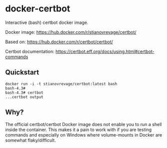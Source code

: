 # docker-certbot
Interactive (bash) certbot docker image.

Docker image: https://hub.docker.com/r/stianovrevage/certbot/

Based on: https://hub.docker.com/r/certbot/certbot/

Certbot documentation: https://certbot.eff.org/docs/using.html#certbot-commands

Quickstart
---

```
docker run -i -t stianovrevage/certbot:latest bash
bash-4.3#
bash-4.3# certbot
...certbot output
```

Why?
---

The official certbot/certbot Docker image does not enable you to run a shell inside
the container. This makes it a pain to work with if you are testing commands and especially
on Windows where volume-mounts in Docker are somewhat flaky/difficult.